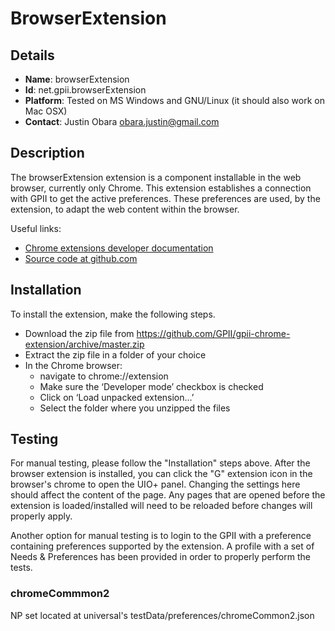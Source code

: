 # BrowserExtension

## Details

* __Name__: browserExtension
* __Id__: net.gpii.browserExtension
* __Platform__: Tested on MS Windows and GNU/Linux (it should also work on Mac OSX)
* __Contact__: Justin Obara <obara.justin@gmail.com>

## Description
The browserExtension extension is a component installable in the web browser, currently only Chrome. This extension establishes a connection with GPII to get the active preferences. These preferences are used, by the extension, to adapt the web content within the browser.

Useful links:

  * [Chrome extensions developer documentation](https://developer.chrome.com/extensions)
  * [Source code at github.com](https://github.com/GPII/gpii-chrome-extension)

## Installation
To install the extension, make the following steps.

  * Download the zip file from https://github.com/GPII/gpii-chrome-extension/archive/master.zip
  * Extract the zip file in a folder of your choice
  * In the Chrome browser:
    * navigate to chrome://extension
    * Make sure the ‘Developer mode’ checkbox is checked
    * Click on ‘Load unpacked extension...’
    * Select the folder where you unzipped the files


## Testing
For manual testing, please follow the "Installation" steps above. After the browser extension is installed, you can click the "G" extension icon in the browser's chrome to open the UIO+ panel. Changing the settings here should affect the content of the page. Any pages that are opened before the extension is loaded/installed will need to be reloaded before changes will properly apply.

Another option for manual testing is to login to the GPII with a preference containing preferences supported by the extension. A profile with a set of Needs & Preferences has been provided in order to properly perform the tests.

### chromeCommmon2
NP set located at universal's testData/preferences/chromeCommon2.json

